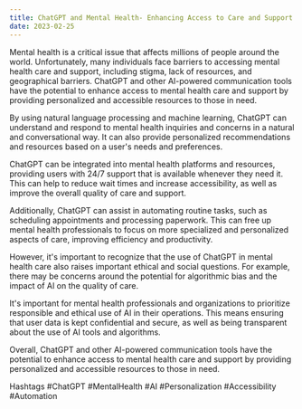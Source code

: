 ```yaml
---
title: ChatGPT and Mental Health- Enhancing Access to Care and Support
date: 2023-02-25
---
```


Mental health is a critical issue that affects millions of people around the world. Unfortunately, many individuals face barriers to accessing mental health care and support, including stigma, lack of resources, and geographical barriers. ChatGPT and other AI-powered communication tools have the potential to enhance access to mental health care and support by providing personalized and accessible resources to those in need.

By using natural language processing and machine learning, ChatGPT can understand and respond to mental health inquiries and concerns in a natural and conversational way. It can also provide personalized recommendations and resources based on a user's needs and preferences.

ChatGPT can be integrated into mental health platforms and resources, providing users with 24/7 support that is available whenever they need it. This can help to reduce wait times and increase accessibility, as well as improve the overall quality of care and support.

Additionally, ChatGPT can assist in automating routine tasks, such as scheduling appointments and processing paperwork. This can free up mental health professionals to focus on more specialized and personalized aspects of care, improving efficiency and productivity.

However, it's important to recognize that the use of ChatGPT in mental health care also raises important ethical and social questions. For example, there may be concerns around the potential for algorithmic bias and the impact of AI on the quality of care.

It's important for mental health professionals and organizations to prioritize responsible and ethical use of AI in their operations. This means ensuring that user data is kept confidential and secure, as well as being transparent about the use of AI tools and algorithms.

Overall, ChatGPT and other AI-powered communication tools have the potential to enhance access to mental health care and support by providing personalized and accessible resources to those in need.

Hashtags
#ChatGPT #MentalHealth #AI #Personalization #Accessibility #Automation

